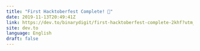 ```yaml
---
title: "First Hacktoberfest Complete! 🎉"
date: 2019-11-13T20:49:41Z
link: https://dev.to/binarydigit/first-hacktoberfest-complete-2khf?utm_medium=RSS&utm_source=news.12bit.vn
site: dev.to
language: English
draft: false
---
```


